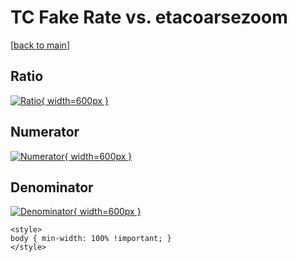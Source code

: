 # TC Fake Rate vs. etacoarsezoom

[[back to main](./)]



## Ratio

[![Ratio](../mtv/var/TC_fakerate_stack_etacoarsezoom.png){ width=600px }](../mtv/var/TC_fakerate_stack_etacoarsezoom.pdf)

## Numerator

[![Numerator](../mtv/num/TC_fakerate_stack_etacoarsezoom_num0.png){ width=600px }](../mtv/num/TC_fakerate_stack_etacoarsezoom_num0.pdf)

## Denominator

[![Denominator](../mtv/den/TC_fakerate_stack_etacoarsezoom_den.png){ width=600px }](../mtv/den/TC_fakerate_stack_etacoarsezoom_den.pdf)


``` {=html}
<style>
body { min-width: 100% !important; }
</style>
```
